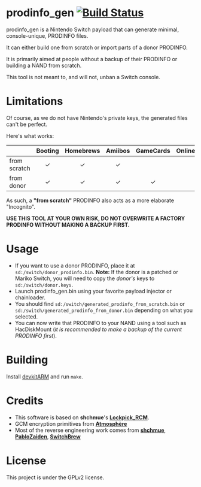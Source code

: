 prodinfo_gen [![Build Status](https://api.cirrus-ci.com/github/CaramelDunes/prodinfo_gen.svg)](https://cirrus-ci.com/github/CaramelDunes/prodinfo_gen)
============
prodinfo_gen is a Nintendo Switch payload that can generate minimal, console-unique, PRODINFO files.

It can either build one from scratch or import parts of a donor PRODINFO.

It is primarily aimed at people without a backup of their PRODINFO or building a NAND from scratch.

This tool is not meant to, and will not, unban a Switch console.

Limitations
===========

Of course, as we do not have Nintendo's private keys, the generated files can't be perfect.

Here's what works:

|              | Booting | Homebrews | Amiibos | GameCards | Online |
| ------------ | :-----: | :-------: | :-----: | :-------: | :----: |
| from scratch | ✓ | ✓ | ✓ | | |
| from donor   | ✓ | ✓ | ✓ | ✓ | |

As such, a **"from scratch"** PRODINFO also acts as a more elaborate "Incognito". 

**USE THIS TOOL AT YOUR OWN RISK, DO NOT OVERWRITE A FACTORY PRODINFO WITHOUT MAKING A BACKUP FIRST.**

Usage
=====
* If you want to use a donor PRODINFO, place it at `sd:/switch/donor_prodinfo.bin`. **Note:** If the donor is a patched or Mariko Switch, you will need to copy the *donor's* keys to `sd:/switch/donor.keys`.
* Launch prodinfo_gen.bin using your favorite payload injector or chainloader.
* You should find `sd:/switch/generated_prodinfo_from_scratch.bin` or `sd:/switch/generated_prodinfo_from_donor.bin` depending on what you selected.
* You can now write that PRODINFO to your NAND using a tool such as HacDiskMount (*it is recommended to make a backup of the current PRODINFO first*).

Building
========
Install [devkitARM](https://devkitpro.org/) and run `make`.

Credits
=======
 - This software is based on **shchmue**'s [**Lockpick_RCM**](https://github.com/shchmue/Lockpick_RCM).
 - GCM encryption primitives from [**Atmosphère**](https://github.com/Atmosphere-NX/Atmosphere)
 - Most of the reverse engineering work comes from [**shchmue**](https://github.com/shchmue), [**PabloZaiden**](https://github.com/PabloZaiden), [**SwitchBrew**](https://switchbrew.org/wiki/Calibration)

License
=======
This project is under the GPLv2 license.